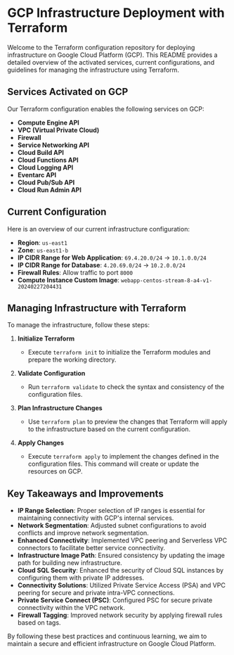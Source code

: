 # GCP Infrastructure Deployment with Terraform

Welcome to the Terraform configuration repository for deploying infrastructure on Google Cloud Platform (GCP). This README provides a detailed overview of the activated services, current configurations, and guidelines for managing the infrastructure using Terraform.

## Services Activated on GCP

Our Terraform configuration enables the following services on GCP:

- **Compute Engine API**
- **VPC (Virtual Private Cloud)**
- **Firewall**
- **Service Networking API**
- **Cloud Build API**
- **Cloud Functions API**
- **Cloud Logging API**
- **Eventarc API**
- **Cloud Pub/Sub API**
- **Cloud Run Admin API**

## Current Configuration

Here is an overview of our current infrastructure configuration:

- **Region**: `us-east1`
- **Zone**: `us-east1-b`
- **IP CIDR Range for Web Application**: `69.4.20.0/24` -> `10.1.0.0/24`
- **IP CIDR Range for Database**: `4.20.69.0/24` -> `10.2.0.0/24`
- **Firewall Rules**: Allow traffic to port `8000`
- **Compute Instance Custom Image**: `webapp-centos-stream-8-a4-v1-20240227204431`

## Managing Infrastructure with Terraform

To manage the infrastructure, follow these steps:

1. **Initialize Terraform**
   - Execute `terraform init` to initialize the Terraform modules and prepare the working directory.

2. **Validate Configuration**
   - Run `terraform validate` to check the syntax and consistency of the configuration files.

3. **Plan Infrastructure Changes**
   - Use `terraform plan` to preview the changes that Terraform will apply to the infrastructure based on the current configuration.

4. **Apply Changes**
   - Execute `terraform apply` to implement the changes defined in the configuration files. This command will create or update the resources on GCP.
  
## Key Takeaways and Improvements

- **IP Range Selection**: Proper selection of IP ranges is essential for maintaining connectivity with GCP's internal services.
- **Network Segmentation**: Adjusted subnet configurations to avoid conflicts and improve network segmentation.
- **Enhanced Connectivity**: Implemented VPC peering and Serverless VPC connectors to facilitate better service connectivity.
- **Infrastructure Image Path**: Ensured consistency by updating the image path for building new infrastructure.
- **Cloud SQL Security**: Enhanced the security of Cloud SQL instances by configuring them with private IP addresses.
- **Connectivity Solutions**: Utilized Private Service Access (PSA) and VPC peering for secure and private intra-VPC connections.
- **Private Service Connect (PSC)**: Configured PSC for secure private connectivity within the VPC network.
- **Firewall Tagging**: Improved network security by applying firewall rules based on tags.

By following these best practices and continuous learning, we aim to maintain a secure and efficient infrastructure on Google Cloud Platform.

  
